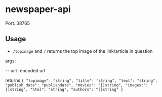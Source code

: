 # newspaper-api

Port: 38765


## Usage

- `/topimage` and `/` returns the top image of the link/article in question
 
 args:

 -- `url`: encoded url
 
 returns
 `{
  "topimage": "string",
  "title": "string",
  "text": "string",
  "publish_date": "publishdate",
  "movies": "[]string",
  "images:": "[]string",
  "html": "string",
  "authors": "[]string"
  }`
